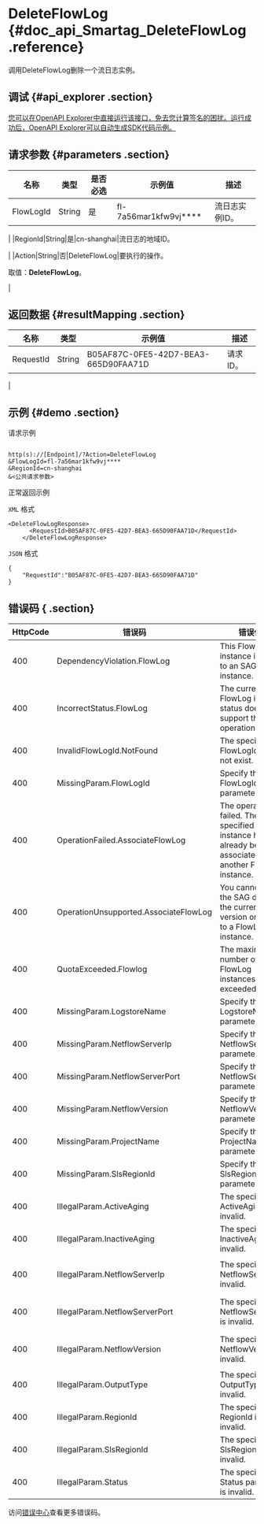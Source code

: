 # DeleteFlowLog {#doc_api_Smartag_DeleteFlowLog .reference}

调用DeleteFlowLog删除一个流日志实例。

## 调试 {#api_explorer .section}

[您可以在OpenAPI Explorer中直接运行该接口，免去您计算签名的困扰。运行成功后，OpenAPI Explorer可以自动生成SDK代码示例。](https://api.aliyun.com/#product=Smartag&api=DeleteFlowLog&type=RPC&version=2018-03-13)

## 请求参数 {#parameters .section}

|名称|类型|是否必选|示例值|描述|
|--|--|----|---|--|
|FlowLogId|String|是|fl-7a56mar1kfw9vj\*\*\*\*|流日志实例ID。

 |
|RegionId|String|是|cn-shanghai|流日志的地域ID。

 |
|Action|String|否|DeleteFlowLog|要执行的操作。

 取值：**DeleteFlowLog**。

 |

## 返回数据 {#resultMapping .section}

|名称|类型|示例值|描述|
|--|--|---|--|
|RequestId|String|B05AF87C-0FE5-42D7-BEA3-665D90FAA71D|请求ID。

 |

## 示例 {#demo .section}

请求示例

``` {#request_demo}

http(s)://[Endpoint]/?Action=DeleteFlowLog
&FlowLogId=fl-7a56mar1kfw9vj****
&RegionId=cn-shanghai
&<公共请求参数>

```

正常返回示例

`XML` 格式

``` {#xml_return_success_demo}
<DeleteFlowLogResponse>
      <RequestId>B05AF87C-0FE5-42D7-BEA3-665D90FAA71D</RequestId>
	</DeleteFlowLogResponse>
```

`JSON` 格式

``` {#json_return_success_demo}
{
	"RequestId":"B05AF87C-0FE5-42D7-BEA3-665D90FAA71D"
}
```

## 错误码 { .section}

|HttpCode|错误码|错误信息|描述|
|--------|---|----|--|
|400|DependencyViolation.FlowLog|This FlowLog instance is bound to an SAG instance.|FlowLog存在资源依赖|
|400|IncorrectStatus.FlowLog|The current FlowLog instance status does not support this operation.|FlowLog状态非法|
|400|InvalidFlowLogId.NotFound|The specified FlowLogId does not exist.|根据FlowLogId未找到对应实例|
|400|MissingParam.FlowLogId|Specify the FlowLogId parameter.|缺少参数FlowLogId|
|400|OperationFailed.AssociateFlowLog|The operation failed. The specified SAG instance has already been associated with another FlowLog instance.|由于智能接入网关实例已经关联其他FlowLog实例，操作失败|
|400|OperationUnsupported.AssociateFlowLog|You cannot bind the SAG device of the current version or model to a FlowLog instance.|设备版本或者款型不支持关联FlowLog操作|
|400|QuotaExceeded.Flowlog|The maximum number of FlowLog instances is exceeded.|flowlog数量超过配额|
|400|MissingParam.LogstoreName|Specify the LogstoreName parameter.|缺少参数LogstoreName|
|400|MissingParam.NetflowServerIp|Specify the NetflowServerIp parameter.|缺少参数NetflowServerIp|
|400|MissingParam.NetflowServerPort|Specify the NetflowServerPort parameter.|缺少参数NetflowServerPort|
|400|MissingParam.NetflowVersion|Specify the NetflowVersion parameter.|缺少参数NetflowVersion|
|400|MissingParam.ProjectName|Specify the ProjectName parameter.|缺少参数ProjectName|
|400|MissingParam.SlsRegionId|Specify the SlsRegionId parameter.|缺少参数SlsRegionId|
|400|IllegalParam.ActiveAging|The specified ActiveAging is invalid.|参数ActiveAging不合法|
|400|IllegalParam.InactiveAging|The specified InactiveAging is invalid.|参数InactiveAging不合法|
|400|IllegalParam.NetflowServerIp|The specified NetflowServerIp is invalid.|参数NetflowServerIp不合法|
|400|IllegalParam.NetflowServerPort|The specified NetflowServerPort is invalid.|参数NetflowServerPort不合法|
|400|IllegalParam.NetflowVersion|The specified NetflowVersion is invalid.|参数NetflowVersion不合法|
|400|IllegalParam.OutputType|The specified OutputType is invalid.|参数OutputType不合法|
|400|IllegalParam.RegionId|The specified RegionId is invalid.|参数RegionId不合法|
|400|IllegalParam.SlsRegionId|The specified SlsRegionId is invalid.|参数SlsRegionId不合法|
|400|IllegalParam.Status|The specified Status parameter is invalid.|参数Status不合法|

访问[错误中心](https://error-center.aliyun.com/status/product/Smartag)查看更多错误码。

